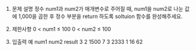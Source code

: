 1. 문제 설명
   정수 num1과 num2가 매개변수로 주어질 때, num1을 num2로 나눈 값에 1,000을 곱한 후 정수 부분을 return 하도록 soltuion 함수를 완성해주세요.

2. 제한사항
   0 < num1 ≤ 100
   0 < num2 ≤ 100

3. 입출력 예
   num1 num2 result
   3 2 1500
   7 3 2333
   1 16 62
